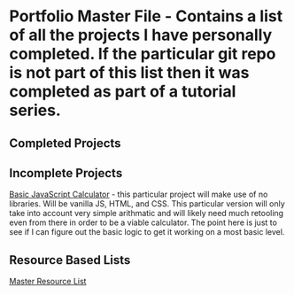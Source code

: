 # Portfolio Master File - Contains a list of all the projects I have personally completed. If the particular git repo is not part of this list then it was completed as part of a tutorial series. 

## Completed Projects


## Incomplete Projects
[Basic JavaScript Calculator](https://github.com/Tsukiyonocm/Calculator) - this particular project will make use of no libraries. Will be vanilla JS, HTML, and CSS. This particular version will only take into account very simple arithmatic and will likely need much retooling even from there in order to be a viable calculator. The point here is just to see if I can figure out the basic logic to get it working on a most basic level.


## Resource Based Lists
[Master Resource List](https://github.com/Tsukiyonocm/Programming-Resources-List)
